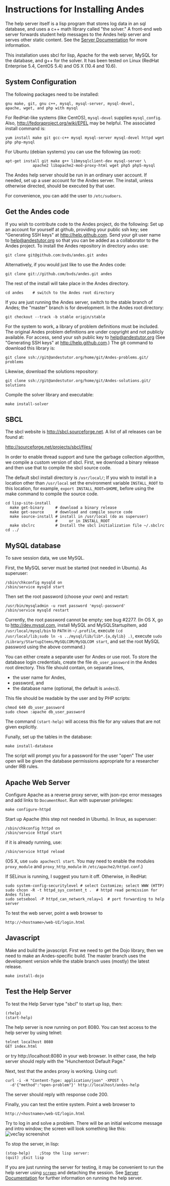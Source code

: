 # Instructions for Installing Andes #

The help server itself is a lisp program that stores log data in an 
sql database, and uses a c++ math library called "the solver." 
A front-end web server forwards student help messages
to the Andes help server and serves other static content.
See the [Server Documentation](server.md) for more information.

This installation uses sbcl for lisp, Apache for the web server, MySQL for
the database, and g++ for the solver.  It has been tested on Linux (RedHat 
Enterprise 5.4, CentOS 5.4) and OS X (10.4 and 10.6).

## System Configuration ##

The following packages need to be installed:

    gnu make, git, gnu c++, mysql, mysql-server, mysql-devel,
    apache, wget, and php with mysql

For RedHat-like systems (like CentOS), `mysql-devel` supplies `mysql_config`.
Also, <http://fedoraproject.org/wiki/EPEL> may be helpful. 
The associated install command is:

    yum install make git gcc-c++ mysql mysql-server mysql-devel httpd wget php php-mysql

For Ubuntu (debian systems) you can use the following (as root):

    apt-get install git make g++ libmysqlclient-dev mysql-server \
                apache2 libapache2-mod-proxy-html wget php5 php5-mysql

The Andes help server should be run in an ordinary user account. 
If needed,  set up a user account for the Andes server.  The install,
unless otherwise directed, should be executed by that user. 

For convenience, you can add the user to `/etc/sudoers`.

## Get the Andes code ##

If you wish to contribute code to the Andes project, do the following:
Set up an account for yourself at github, providing your public ssh key;
see "Generating SSH keys" at <http://help.github.com>.
Send your git user name to <help@andestutor.org> so that you can be
added as a collaborator to the Andes project.
To install the Andes repository in directory `andes` use:

    git clone git@github.com:bvds/andes.git andes

Alternatively, if you would just like to use the Andes code:

    git clone git://github.com/bvds/andes.git andes

The rest of the install will take place in the Andes directory.

    cd andes    # switch to the Andes root directory

If you are just running the Andes server, switch to the stable
branch of Andes;  the "master" branch is for development.
In the Andes root directory:

    git checkout --track -b stable origin/stable

For the system to work, a library of problem definitions 
must be included.  The original Andes problem definitions
are under copyright and not publicly available.  For access,
send your ssh public key to help@andestutor.org
(See "Generating SSH keys" at <http://help.github.com>.)
The git command to download this library is:

    git clone ssh://git@andestutor.org/home/git/Andes-problems.git/ problems

Likewise, download the solutions repository:

    git clone ssh://git@andestutor.org/home/git/Andes-solutions.git/ solutions

Compile the solver library and executable:

    make install-solver

## SBCL ##

The sbcl website is <http://sbcl.sourceforge.net>.
A list of all releases can be found at:

  http://sourceforge.net/projects/sbcl/files/

In order to enable thread support and tune the garbage collection 
algorithm, we compile a custom version of sbcl.  First, we download
a binary release and then use that to compile the sbcl source code.

The default sbcl install directory is `/usr/local/`;
If you wish to install in a location other than `/usr/local`
set the environment variable `INSTALL_ROOT` to this location,
for example, `export INSTALL_ROOT=$HOME`, before using the make
command to compile the source code.

    cd lisp-site-install
      make get-binary     # download a binary release
      make get-source     # download and compile source code
      make source-install # install in /usr/local (do as superuser) 
                          #     or in INSTALL_ROOT 
      make sbclrc         # Install the sbcl initialization file ~/.sbclrc
    cd ../


## MySQL database ##

To save session data, we use MySQL. 

First, the MySQL server must be started (not needed in Ubuntu).
As superuser:

    /sbin/chkconfig mysqld on
    /sbin/service mysqld start

Then set the root password (choose your own) and restart:

    /usr/bin/mysqladmin -u root password 'mysql-password'
    /sbin/service mysqld restart

Currently, the root password cannot be empty; see bug #2277.
(In OS X, go to <http://dev.mysql.com>, install MySQL and MySQLStartupItem,
add `/usr/local/mysql/bin` to `PATH` in `~/.profile`,
execute `(cd /usr/local/lib;sudo ln -s ../mysql/lib/lib*.{a,dylib} .)`,
execute `sudo /Library/StartupItems/MySQLCOM/MySQLCOM start`, and
set the root MySQL password using the above command.) 

You can either create a separate user for Andes or use root.
To store the database login credentials, create the file
`db_user_password` in the Andes root directory.
This file should contain, on separate lines,

* the user name for Andes,
* password, and 
* the database name (optional, the default is `andes3`).

This file should be readable by the user and by PHP scripts:

    chmod 640 db_user_password
    sudo chown :apache db_user_password

The command `(start-help)` will access this file for any values
that are not given explicitly.

Funally, set up the tables in the database:

    make install-database

The script will prompt you for a password for the user "open"
The user open will be given the database permissions appropriate
for a researcher under IRB rules.

## Apache Web Server ##

Configure Apache as a reverse proxy server, with json-rpc 
error messages and add links to `DocumentRoot`.
Run with superuser privileges:

    make configure-httpd 

Start up Apache (this step not needed in Ubuntu).  In linux, as superuser:

    /sbin/chkconfig httpd on
    /sbin/service httpd start

if it is already running, use:

    /sbin/service httpd reload

(OS X, use `sudo apachectl start`.  You may need to enable the modules
`proxy_module` and `proxy_http_module` in `/etc/apache2/httpd.conf`.)

If SELinux is running, I suggest you turn it off.  Otherwise, in RedHat:

    sudo system-config-securitylevel # select Customize; select WWW (HTTP)
    sudo chcon -R -t httpd_sys_content_t .  # httpd read permission for Andes files
    sudo setsebool -P httpd_can_network_relay=1  # port forwarding to help server

To test the web server, point a web browser to 

    http://<hostname>/web-UI/login.html

## Javascript ##

Make and build the javascript.  First we need to get 
the Dojo library, then we need to make an Andes-specific
build.  The master branch uses the development version
while the stable branch uses (mostly) the latest release.

    make install-dojo

## Test the Help Server ##

To test the Help Server type "sbcl" to start up lisp, then:

    (rhelp)
    (start-help)

The help server is now running on port 8080.
You can test access to the help server by using telnet:

    telnet localhost 8080
    GET index.html

or try http://localhost:8080 in your web browser.  In either case, the
help server should reply with the "Hunchentoot Default Page."

Next, test that the andes proxy is working.  Using curl:

    curl -i -H "Content-Type: application/json" -XPOST \
      -d'{"method":"open-problem"}' http://localhost/andes-help

The server should reply with response code 200.

Finally, you can test the entire system.  Point a web browser to 

    http://<hostname>/web-UI/login.html

Try to log in and solve a problem.  There will be an initial 
welcome message and intro window;  the screen will look something like
this:  ![vec1ay screenshot](vec1ay-screenshot.png) 

To stop the server, in lisp:

    (stop-help)    ;Stop the lisp server:
    (quit) ;Exit lisp

If you are just running the server for testing, it may be convenient
to run the help server using
[`screen`](https://www.gnu.org/software/screen)
and detaching the session.
See [Server Documentation](server.md) for further information
on running the help server.

